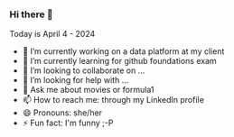 ### Hi there 👋

Today is April 4 - 2024

- 🔭 I’m currently working on a data platform at my client
- 🌱 I’m currently learning for github foundations exam
- 👯 I’m looking to collaborate on ...
- 🤔 I’m looking for help with ...
- 💬 Ask me about movies or formula1
- 📫 How to reach me: through my LinkedIn profile
- 😄 Pronouns: she/her
- ⚡ Fun fact: I'm funny ;-P

<!--
**paulienleeuwenburgh/paulienleeuwenburgh** is a ✨ _special_ ✨ repository because its `README.md` (this file) appears on your GitHub profile.

Here are some ideas to get you started:

- 🔭 I’m currently working on a data platform at my client
- 🌱 I’m currently learning for github foundations exam
- 👯 I’m looking to collaborate on ...
- 🤔 I’m looking for help with ...
- 💬 Ask me about movies or formula1
- 📫 How to reach me: through my LinkedIn profile
- 😄 Pronouns: she/her
- ⚡ Fun fact: I'm funny ;-P
-->
